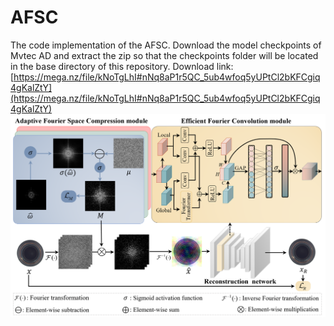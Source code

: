 # AFSC
The code implementation of the AFSC.
Download the model checkpoints of Mvtec AD and extract the zip so that the checkpoints folder will be located in the base directory of this repository.
Download link:
[https://mega.nz/file/kNoTgLhI#nNq8aP1r5QC_5ub4wfoq5yUPtCl2bKFCgiq4gKalZtY](https://mega.nz/file/kNoTgLhI#nNq8aP1r5QC_5ub4wfoq5yUPtCl2bKFCgiq4gKalZtY)
![image](fig2.png)

